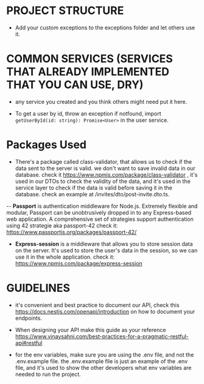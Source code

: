 

# PROJECT STRUCTURE
- Add your custom exceptions to the exceptions folder and let others use it.



# COMMON SERVICES (SERVICES THAT ALREADY IMPLEMENTED THAT YOU CAN USE, DRY)
- any service you created and you think others might need put it here.

- To get a user by id, throw an exception if notfound, import `getUserById(id: string): Promise<User>` in the user service.


# Packages Used 

- There's a package called class-validator, that allows us to check if the data sent to the server is valid. we don't want to save invalid data in our database. 
check it https://www.npmjs.com/package/class-validator , it's used in our DTOs to check the validity of the data, and it's used in the service layer to check if the data is valid before saving it in the database. check an example at /invites/dto/post-invite.dto.ts. 

-- **Passport** is authentication middleware for Node.js. Extremely flexible and modular, Passport can be unobtrusively dropped in to any Express-based web application. A comprehensive set of strategies support authentication using 42 strategie aka passport-42 check it: https://www.passportjs.org/packages/passport-42/

- **Express-session** is a middleware that allows you to store session data on the server. It's used to store the user's data in the session, so we can use it in the whole application. check it: https://www.npmjs.com/package/express-session


# GUIDELINES 

- it's convenient and best practice to document our API, check this https://docs.nestjs.com/openapi/introduction on how to document your endpoints.

- When designing your API make this guide as your reference https://www.vinaysahni.com/best-practices-for-a-pragmatic-restful-api#restful

- for the env variables, make sure you are using the .env file, and not the .env.example file. the .env.example file is just an example of the .env file, and it's used to show the other developers what env variables are needed to run the project. 


